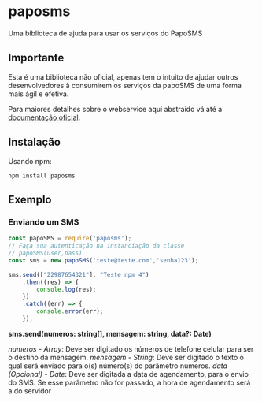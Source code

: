 
# paposms
Uma biblioteca de ajuda para usar os serviços do PapoSMS
## Importante
Esta é uma biblioteca não oficial, apenas tem o intuito de ajudar outros desenvolvedores à consumirem os serviços da papoSMS de uma forma mais ágil e efetiva.  

Para maiores detalhes sobre o webservice aqui abstraído vá até a [documentação oficial](https://www.paposms.com/desenvolvedores).

## Instalação
Usando npm:
```
npm install paposms
```

## Exemplo

### Enviando um SMS

```Typescript
const papoSMS = require('paposms');
// Faça sua autenticação na instanciação da classe
// papoSMS(user,pass)
const sms = new papoSMS('teste@teste.com','senha123');  

sms.send(["22987654321"], "Teste npm 4")
	.then((res) => {
		console.log(res);
	})
	.catch((err) => {
		console.error(err);
	});
```

<b>sms.send(numeros: string[], mensagem: string, data?: Date)</b>

*numeros - Array*: Deve ser digitado os números de telefone celular para ser o destino da mensagem.
*mensagem - String*: Deve ser digitado o texto o qual será enviado para o(s) número(s) do parâmetro numeros.
*data (Opcional) - Date*: Deve ser digitada a data de agendamento, para o envio do SMS. Se esse parâmetro não for passado, a hora de agendamento será a do servidor
